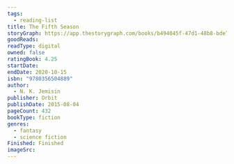 ```yaml
---
tags:
  - reading-list
title: The Fifth Season
storyGraph: https://app.thestorygraph.com/books/b494045f-47d1-48b8-bde7-70b739313bff
goodReads:
readType: digital
owned: false
ratingBook: 4.25
startDate:
endDate: 2020-10-15
isbn: "9780356504889"
author:
  - N. K. Jemisin
publisher: Orbit
publishDate: 2015-08-04
pageCount: 432
bookType: fiction
genres:
  - fantasy
  - science fiction
Finished: Finished
imageSrc:
---
```

